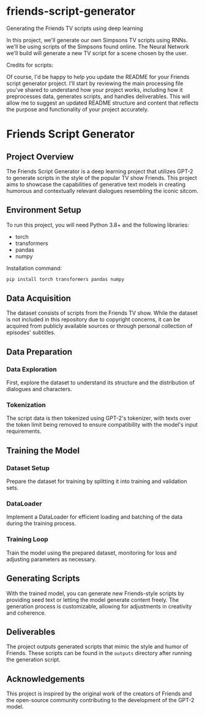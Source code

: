 # friends-script-generator

Generating the Friends TV scripts using deep learning

In this project, we'll generate our own Simpsons TV scripts using RNNs. we'll be using scripts of the Simpsons found online. The Neural Network we'll build will generate a new TV script for a scene chosen by the user.

Credits for scripts:

Of course, I'd be happy to help you update the README for your Friends script generator project. I'll start by reviewing the main processing file you've shared to understand how your project works, including how it preprocesses data, generates scripts, and handles deliverables. This will allow me to suggest an updated README structure and content that reflects the purpose and functionality of your project accurately.

# Friends Script Generator

## Project Overview
The Friends Script Generator is a deep learning project that utilizes GPT-2 to generate scripts in the style of the popular TV show Friends. This project aims to showcase the capabilities of generative text models in creating humorous and contextually relevant dialogues resembling the iconic sitcom.

## Environment Setup
To run this project, you will need Python 3.8+ and the following libraries:
- torch
- transformers
- pandas
- numpy

Installation command:
```bash
pip install torch transformers pandas numpy
```

## Data Acquisition
The dataset consists of scripts from the Friends TV show. While the dataset is not included in this repository due to copyright concerns, it can be acquired from publicly available sources or through personal collection of episodes' subtitles.

## Data Preparation
### Data Exploration
First, explore the dataset to understand its structure and the distribution of dialogues and characters.

### Tokenization
The script data is then tokenized using GPT-2's tokenizer, with texts over the token limit being removed to ensure compatibility with the model's input requirements.

## Training the Model
### Dataset Setup
Prepare the dataset for training by splitting it into training and validation sets.

### DataLoader
Implement a DataLoader for efficient loading and batching of the data during the training process.

### Training Loop
Train the model using the prepared dataset, monitoring for loss and adjusting parameters as necessary.

## Generating Scripts
With the trained model, you can generate new Friends-style scripts by providing seed text or letting the model generate content freely. The generation process is customizable, allowing for adjustments in creativity and coherence.

## Deliverables
The project outputs generated scripts that mimic the style and humor of Friends. These scripts can be found in the `outputs` directory after running the generation script.

## Acknowledgements
This project is inspired by the original work of the creators of Friends and the open-source community contributing to the development of the GPT-2 model.

